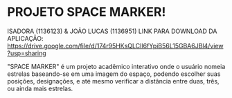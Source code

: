 # PROJETO SPACE MARKER!

ISADORA (1136123) & JOÃO LUCAS (1136951)
LINK PARA DOWNLOAD DA APLICAÇÃO: https://drive.google.com/file/d/174r95HKsQLCIl6fYpiB56L15GBA6JBl4/view?usp=sharing

"SPACE MARKER" é um projeto acadêmico interativo onde o usuário nomeia estrelas baseando-se em uma imagem do espaço, podendo escolher suas posições, designações, e até mesmo verificar a distância entre duas, três, ou ainda mais estrelas.
